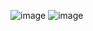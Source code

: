 ![image](https://github.com/krpvby/to_do_list/assets/138283843/4022a086-2029-4fc8-9ebc-a661b7fa2e86)
![image](https://github.com/krpvby/to_do_list/assets/138283843/fa7fb603-1cc1-4eb5-95e2-961bb0189cbd)

